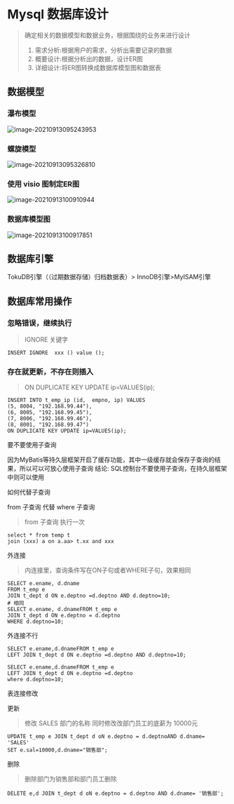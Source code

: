 # Mysql 数据库设计

> 确定相关的数据模型和数据业务，根据围绕的业务来进行设计
>
> 1.  需求分析:根据用户的需求，分析出需要记录的数据
> 2.  概要设计:根据分析出的数据，设计ER图
> 3.  详细设计:将ER图转换成数据库模型图和数据表



## 数据模型

### 瀑布模型



![image-20210913095243953](https://gitee.com/moomhub/img/raw/master/image-20210913095243953.png)

### 螺旋模型



![image-20210913095326810](https://gitee.com/moomhub/img/raw/master/image-20210913095326810.png)

### 使用 visio 图制定ER图

![image-20210913100910944](https://gitee.com/moomhub/img/raw/master/image-20210913100910944.png)



### 数据库模型图



![image-20210913100917851](https://gitee.com/moomhub/img/raw/master/image-20210913100917851.png)



## 数据库引擎

TokuDB引擎（（过期数据存储）归档数据表）> InnoDB引擎>MyISAM引擎



## 数据库常用操作

### 忽略错误，继续执行

> IGNORE 关键字

```mysql
INSERT IGNORE  xxx () value ();
```

### 存在就更新，不存在则插入

> ON DUPLICATE KEY UPDATE ip=VALUES(ip);

```mysql
INSERT INTO t_emp_ip (id,  empno, ip) VALUES 
(5, 8004, "192.168.99.44"),
(6, 8005, "192.168.99.45"),
(7, 8006, "192.168.99.46"),
(8, 8001, "192.168.99.47")
ON DUPLICATE KEY UPDATE ip=VALUES(ip);
```



要不要使用子查询



因为MyBatis等持久层框架开启了缓存功能，其中一级缓存就会保存子查询的结果，所以可以可放心使用子查询
结论: SQL控制台不要使用子查询，在持久层框架中则可以使用

如何代替子查询

from 子查询 代替 where 子查询

> from 子查询 执行一次

```mysql
select * from temp t
join (xxx) a on a.aa> t.xx and xxx
```



外连接

> 内连接里，查询条件写在ON子句或者WHERE子句，效果相同

```mysql
SELECT e.ename, d.dname
FROM t_emp e
JOIN t_dept d ON e.deptno =d.deptno AND d.deptno=10;
# 相同
SELECT e.ename, d.dnameFROM t_emp e
JOIN t_dept d ON e.deptno = d.deptno 
WHERE d.deptno=10;

```

外连接不行

```mysql
SELECT e.ename,d.dnameFROM t_emp e
LEFT JOIN t_dept d ON e.deptno =d.deptno AND d.deptno=10;

SELECT e.ename,d.dnameFROM t_emp e
LEFT JOIN t_dept d ON e.deptno =d.deptno 
where d.deptno=10;

```





表连接修改

更新

> 修改 SALES 部门的名称 同时修改改部门员工的底薪为 10000元

```mysql
UPDATE t_emp e JOIN t_dept d oN e.deptno = d.deptnoAND d.dname= 'SALES'
SET e.sal=10000,d.dname="销售部";
```

删除

> 删除部门为销售部和部门员工删除

```mysql
DELETE e,d JOIN t_dept d oN e.deptno = d.deptno AND d.dname= '销售部';
```



